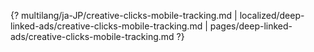 {? multilang/ja-JP/creative-clicks-mobile-tracking.md | localized/deep-linked-ads/creative-clicks-mobile-tracking.md | pages/deep-linked-ads/creative-clicks-mobile-tracking.md ?}
